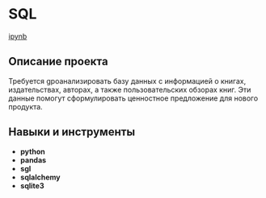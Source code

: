 # SQL

[ipynb](https://github.com/malyshevanatalya/portfolio/blob/main/SQL/sql.ipynb)

## Описание проекта

Требуется gроанализировать базу данных с информацией о книгах, издательствах, авторах, а также пользовательских обзорах книг. Эти данные помогут сформулировать ценностное предложение для нового продукта.

## Навыки и инструменты

- **python**
- **pandas**
- **sgl**
- **sqlalchemy**
- **sqlite3**
